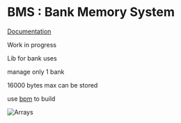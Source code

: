 # BMS : Bank Memory System

[Documentation](https://orix-software.github.io/bms/)

Work in progress

Lib for bank uses

manage only 1 bank

16000 bytes max can be stored

use [bpm](https://github.com/orix-software/bpm) to build

![Arrays](mkdocs/docs/imgs/array.png)

